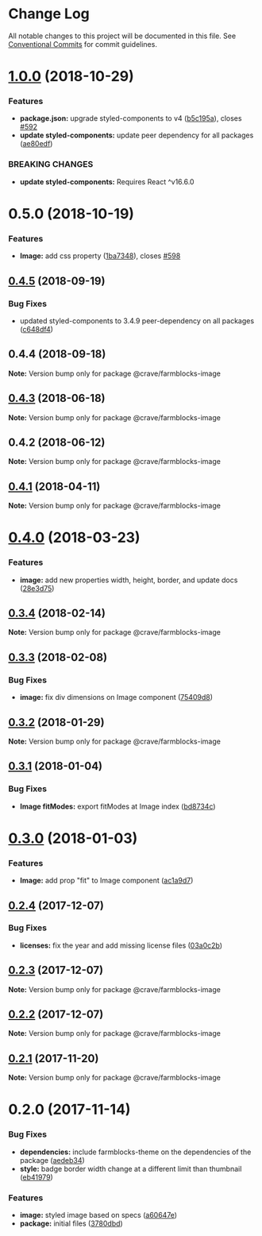 # Change Log

All notable changes to this project will be documented in this file.
See [Conventional Commits](https://conventionalcommits.org) for commit guidelines.

<a name="1.0.0"></a>
# [1.0.0](https://github.com/CraveFood/farmblocks/compare/@crave/farmblocks-image@0.5.0...@crave/farmblocks-image@1.0.0) (2018-10-29)


### Features

* **package.json:** upgrade styled-components to v4 ([b5c195a](https://github.com/CraveFood/farmblocks/commit/b5c195a)), closes [#592](https://github.com/CraveFood/farmblocks/issues/592)
* **update styled-components:** update peer dependency for all packages ([ae80edf](https://github.com/CraveFood/farmblocks/commit/ae80edf))


### BREAKING CHANGES

* **update styled-components:** Requires React ^v16.6.0




<a name="0.5.0"></a>
# 0.5.0 (2018-10-19)


### Features

* **Image:** add css property ([1ba7348](https://github.com/CraveFood/farmblocks/commit/1ba7348)), closes [#598](https://github.com/CraveFood/farmblocks/issues/598)




<a name="0.4.5"></a>
## [0.4.5](https://github.com/CraveFood/farmblocks/compare/@crave/farmblocks-image@0.4.4...@crave/farmblocks-image@0.4.5) (2018-09-19)


### Bug Fixes

* updated styled-components to 3.4.9 peer-dependency on all packages ([c648df4](https://github.com/CraveFood/farmblocks/commit/c648df4))




<a name="0.4.4"></a>
## 0.4.4 (2018-09-18)




**Note:** Version bump only for package @crave/farmblocks-image

<a name="0.4.3"></a>
## [0.4.3](https://github.com/CraveFood/farmblocks/compare/@crave/farmblocks-image@0.4.2...@crave/farmblocks-image@0.4.3) (2018-06-18)




**Note:** Version bump only for package @crave/farmblocks-image

<a name="0.4.2"></a>
## 0.4.2 (2018-06-12)




**Note:** Version bump only for package @crave/farmblocks-image

<a name="0.4.1"></a>
## [0.4.1](https://github.com/CraveFood/farmblocks/compare/@crave/farmblocks-image@0.4.0...@crave/farmblocks-image@0.4.1) (2018-04-11)




**Note:** Version bump only for package @crave/farmblocks-image

<a name="0.4.0"></a>
# [0.4.0](https://github.com/CraveFood/farmblocks/compare/@crave/farmblocks-image@0.3.4...@crave/farmblocks-image@0.4.0) (2018-03-23)


### Features

* **image:** add new properties width, height, border, and update docs ([28e3d75](https://github.com/CraveFood/farmblocks/commit/28e3d75))




<a name="0.3.4"></a>
## [0.3.4](https://github.com/CraveFood/farmblocks/compare/@crave/farmblocks-image@0.3.3...@crave/farmblocks-image@0.3.4) (2018-02-14)




**Note:** Version bump only for package @crave/farmblocks-image

<a name="0.3.3"></a>
## [0.3.3](https://github.com/CraveFood/farmblocks/compare/@crave/farmblocks-image@0.3.2...@crave/farmblocks-image@0.3.3) (2018-02-08)


### Bug Fixes

* **image:** fix div dimensions on Image component ([75409d8](https://github.com/CraveFood/farmblocks/commit/75409d8))




<a name="0.3.2"></a>
## [0.3.2](https://github.com/CraveFood/farmblocks/compare/@crave/farmblocks-image@0.3.1...@crave/farmblocks-image@0.3.2) (2018-01-29)




**Note:** Version bump only for package @crave/farmblocks-image

<a name="0.3.1"></a>
## [0.3.1](https://github.com/CraveFood/farmblocks/compare/@crave/farmblocks-image@0.3.0...@crave/farmblocks-image@0.3.1) (2018-01-04)


### Bug Fixes

* **Image fitModes:** export fitModes at Image index ([bd8734c](https://github.com/CraveFood/farmblocks/commit/bd8734c))




<a name="0.3.0"></a>
# [0.3.0](https://github.com/CraveFood/farmblocks/compare/@crave/farmblocks-image@0.2.4...@crave/farmblocks-image@0.3.0) (2018-01-03)


### Features

* **Image:** add prop "fit" to Image component ([ac1a9d7](https://github.com/CraveFood/farmblocks/commit/ac1a9d7))




<a name="0.2.4"></a>
## [0.2.4](https://github.com/CraveFood/farmblocks/compare/@crave/farmblocks-image@0.2.3...@crave/farmblocks-image@0.2.4) (2017-12-07)


### Bug Fixes

* **licenses:** fix the year and add missing license files ([03a0c2b](https://github.com/CraveFood/farmblocks/commit/03a0c2b))




<a name="0.2.3"></a>
## [0.2.3](https://github.com/CraveFood/farmblocks/compare/@crave/farmblocks-image@0.2.2...@crave/farmblocks-image@0.2.3) (2017-12-07)




**Note:** Version bump only for package @crave/farmblocks-image

<a name="0.2.2"></a>
## [0.2.2](https://github.com/CraveFood/farmblocks/compare/@crave/farmblocks-image@0.2.1...@crave/farmblocks-image@0.2.2) (2017-12-07)




**Note:** Version bump only for package @crave/farmblocks-image

<a name="0.2.1"></a>
## [0.2.1](https://github.com/CraveFood/farmblocks/compare/@crave/farmblocks-image@0.2.0...@crave/farmblocks-image@0.2.1) (2017-11-20)




**Note:** Version bump only for package @crave/farmblocks-image

<a name="0.2.0"></a>
# 0.2.0 (2017-11-14)


### Bug Fixes

* **dependencies:** include farmblocks-theme on the dependencies of the package ([aedeb34](https://github.com/CraveFood/farmblocks/commit/aedeb34))
* **style:** badge border width change at a different limit than thumbnail ([eb41979](https://github.com/CraveFood/farmblocks/commit/eb41979))


### Features

* **image:** styled image based on specs ([a60647e](https://github.com/CraveFood/farmblocks/commit/a60647e))
* **package:** initial files ([3780dbd](https://github.com/CraveFood/farmblocks/commit/3780dbd))

